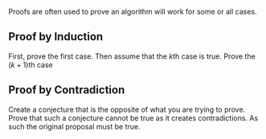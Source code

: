 Proofs are often used to prove an algorithm will work for some or all cases.
## Proof by Induction
First, prove the first case. 
Then assume that the $k$th case is true.
Prove the $(k+1)$th case
## Proof by Contradiction
Create a conjecture that is the opposite of what you are trying to prove.
Prove that such a conjecture cannot be true as it creates contradictions.
As such the original proposal must be true.
